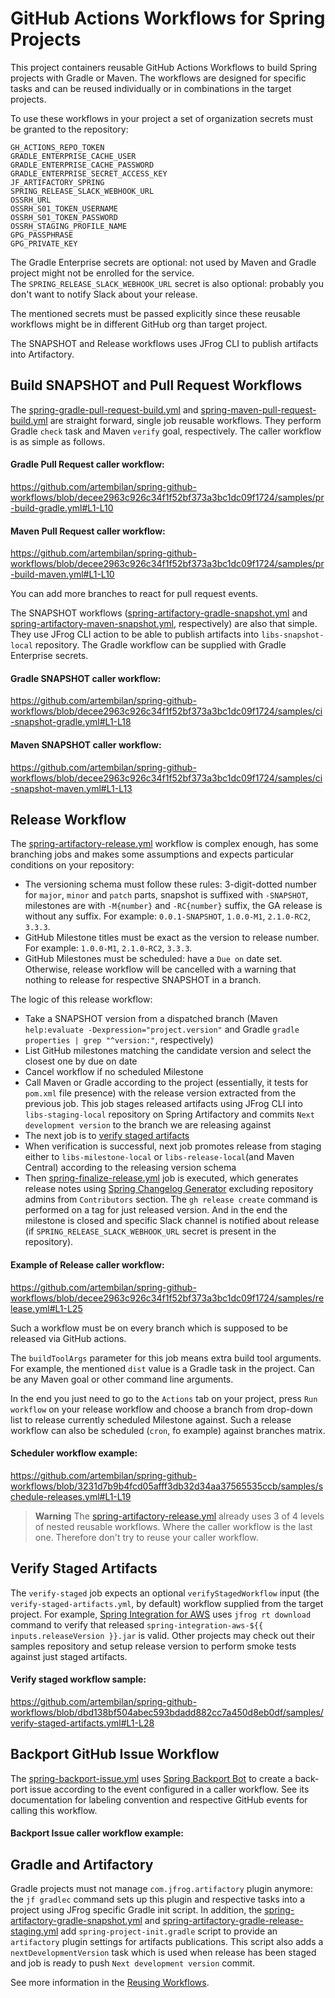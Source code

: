 # GitHub Actions Workflows for Spring Projects

This project containers reusable GitHub Actions Workflows to build Spring projects with Gradle or Maven.
The workflows are designed for specific tasks and can be reused individually or in combinations in the target projects.

To use these workflows in your project a set of organization secrets must be granted to the repository:
```
GH_ACTIONS_REPO_TOKEN
GRADLE_ENTERPRISE_CACHE_USER
GRADLE_ENTERPRISE_CACHE_PASSWORD
GRADLE_ENTERPRISE_SECRET_ACCESS_KEY
JF_ARTIFACTORY_SPRING
SPRING_RELEASE_SLACK_WEBHOOK_URL
OSSRH_URL
OSSRH_S01_TOKEN_USERNAME
OSSRH_S01_TOKEN_PASSWORD
OSSRH_STAGING_PROFILE_NAME
GPG_PASSPHRASE
GPG_PRIVATE_KEY
```

The Gradle Enterprise secrets are optional: not used by Maven and Gradle project might not be enrolled for the service.  
The `SPRING_RELEASE_SLACK_WEBHOOK_URL` secret is also optional: probably you don't want to notify Slack about your release.

The mentioned secrets must be passed explicitly since these reusable workflows might be in different GitHub org than target project.

The SNAPSHOT and Release workflows uses JFrog CLI to publish artifacts into Artifactory.

## Build SNAPSHOT and Pull Request Workflows

The [spring-gradle-pull-request-build.yml](.github/workflows/spring-gradle-pull-request-build.yml) and [spring-maven-pull-request-build.yml](.github/workflows/spring-maven-pull-request-build.yml) are straight forward, single job reusable workflows.
They perform Gradle `check` task and Maven `verify` goal, respectively.
The caller workflow is as simple as follows.

#### Gradle Pull Request caller workflow:
https://github.com/artembilan/spring-github-workflows/blob/decee2963c926c34f1f52bf373a3bc1dc09f1724/samples/pr-build-gradle.yml#L1-L10

#### Maven Pull Request caller workflow:
https://github.com/artembilan/spring-github-workflows/blob/decee2963c926c34f1f52bf373a3bc1dc09f1724/samples/pr-build-maven.yml#L1-L10

You can add more branches to react for pull request events.

The SNAPSHOT workflows ([spring-artifactory-gradle-snapshot.yml](.github/workflows/spring-artifactory-gradle-snapshot.yml) and [spring-artifactory-maven-snapshot.yml](.github/workflows/spring-artifactory-maven-snapshot.yml), respectively) are also that simple.
They use JFrog CLI action to be able to publish artifacts into `libs-snapshot-local` repository.
The Gradle workflow can be supplied with Gradle Enterprise secrets.

#### Gradle SNAPSHOT caller workflow:
https://github.com/artembilan/spring-github-workflows/blob/decee2963c926c34f1f52bf373a3bc1dc09f1724/samples/ci-snapshot-gradle.yml#L1-L18

#### Maven SNAPSHOT caller workflow:
https://github.com/artembilan/spring-github-workflows/blob/decee2963c926c34f1f52bf373a3bc1dc09f1724/samples/ci-snapshot-maven.yml#L1-L13

## Release Workflow

The [spring-artifactory-release.yml](.github/workflows/spring-artifactory-release.yml) workflow is complex enough, has some branching jobs and makes some assumptions and expects particular conditions on your repository:

- The versioning schema must follow these rules: 3-digit-dotted number for `major`, `minor` and `patch` parts, snapshot is suffixed with `-SNAPSHOT`, milestones are with `-M{number}` and `-RC{number}` suffix, the GA release is without any suffix.
For example: `0.0.1-SNAPSHOT`, `1.0.0-M1`, `2.1.0-RC2`, `3.3.3`.
- GitHub Milestone titles must be exact as the version to release number.
For example: `1.0.0-M1`, `2.1.0-RC2`, `3.3.3`.
- GitHub Milestones must be scheduled: have a `Due on` date set.
Otherwise, release workflow will be cancelled with a warning that nothing to release for respective SNAPSHOT in a branch.

The logic of this release workflow:

- Take a SNAPSHOT version from a dispatched branch (Maven `help:evaluate -Dexpression="project.version"` and Gradle `gradle properties | grep "^version:"`, respectively)
- List GitHub milestones matching the candidate version and select the closest one by due on date
- Cancel workflow if no scheduled Milestone
- Call Maven or Gradle according to the project (essentially, it tests for `pom.xml` file presence) with the release version extracted from the previous job.
This job stages released artifacts using JFrog CLI into `libs-staging-local` repository on Spring Artifactory and commits `Next development version` to the branch we are releasing against
- The next job is to [verify staged artifacts](#verify-staged-artifacts)
- When verification is successful, next job promotes release from staging either to `libs-milestone-local` or `libs-release-local`(and Maven Central) according to the releasing version schema
- Then [spring-finalize-release.yml](.github/workflows/spring-finalize-release.yml) job is executed, which generates release notes using [Spring Changelog Generator](https://github.com/spring-io/github-changelog-generator) excluding repository admins from `Contributors` section.
The `gh release create` command is performed on a tag for just released version.
And in the end the milestone is closed and specific Slack channel is notified about release (if `SPRING_RELEASE_SLACK_WEBHOOK_URL` secret is present in the repository).

#### Example of Release caller workflow:
https://github.com/artembilan/spring-github-workflows/blob/decee2963c926c34f1f52bf373a3bc1dc09f1724/samples/release.yml#L1-L25

Such a workflow must be on every branch which is supposed to be released via GitHub actions.

The `buildToolArgs` parameter for this job means extra build tool arguments.
For example, the mentioned `dist` value is a Gradle task in the project.
Can be any Maven goal or other command line arguments.

In the end you just need to go to the `Actions` tab on your project, press `Run workflow` on your release workflow and choose a branch from drop-down list to release currently scheduled Milestone against. 
Such a release workflow can also be scheduled (`cron`, fo example) against branches matrix.

#### Scheduler workflow example:
https://github.com/artembilan/spring-github-workflows/blob/3231d7b9b4fcd05afff3db32d34aa37565535ccb/samples/schedule-releases.yml#L1-L19

> **Warning**
> The [spring-artifactory-release.yml](.github/workflows/spring-artifactory-release.yml) already uses 3 of 4 levels of nested reusable workflows.
> Where the caller workflow is the last one.
> Therefore don't try to reuse your caller workflow. 

## Verify Staged Artifacts

The `verify-staged` job expects an optional `verifyStagedWorkflow` input (the `verify-staged-artifacts.yml`, by default) workflow supplied from the target project.
For example, [Spring Integration for AWS](https://github.com/spring-projects/spring-integration-aws) uses `jfrog rt download` command to verify that released `spring-integration-aws-${{ inputs.releaseVersion }}.jar` is valid.
Other projects may check out their samples repository and setup release version to perform smoke tests against just staged artifacts.

#### Verify staged workflow sample:
https://github.com/artembilan/spring-github-workflows/blob/dbd138bf504abec593bdadd882cc7a450d8eb0df/samples/verify-staged-artifacts.yml#L1-L28

## Backport GitHub Issue Workflow

The [spring-backport-issue.yml](.github/workflows/spring-backport-issue.yml) uses [Spring Backport Bot](https://github.com/spring-io/backport-bot) to create a back-port issue according to the event configured in a caller workflow.
See its documentation for labeling convention and respective GitHub events for calling this workflow.

#### Backport Issue caller workflow example:


## Gradle and Artifactory

Gradle projects must not manage `com.jfrog.artifactory` plugin anymore: the `jf gradlec` command sets up this plugin and respective tasks into a project using JFrog specific Gradle init script.
In addition, the [spring-artifactory-gradle-snapshot.yml](.github/workflows/spring-artifactory-gradle-snapshot.yml) and [spring-artifactory-gradle-release-staging.yml](.github/workflows/spring-artifactory-gradle-release-staging.yml) add `spring-project-init.gradle` script to provide an `artifactory` plugin settings for artifacts publications.
This script also adds a `nextDevelopmentVersion` task which is used when release has been staged and job is ready to push `Next development version` commit.

See more information in the [Reusing Workflows](https://docs.github.com/en/actions/using-workflows/reusing-workflows). 
